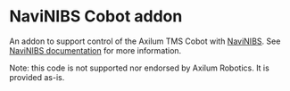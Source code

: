 # NaviNIBS Cobot addon

An addon to support control of the Axilum TMS Cobot with [NaviNIBS](https://github.com/PrecisionNeuroLab/NaviNIBS). See [NaviNIBS documentation](https://PrecisionNeuroLab.github.io/NaviNIBS-Documentation) for more information.

Note: this code is not supported nor endorsed by Axilum Robotics. It is provided as-is.  



